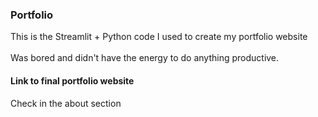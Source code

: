### Portfolio
This is the Streamlit + Python code I used to create my portfolio website\
<br>
Was bored and didn't have the energy to do anything productive.
<br>
#### Link to final portfolio website
Check in the about section
